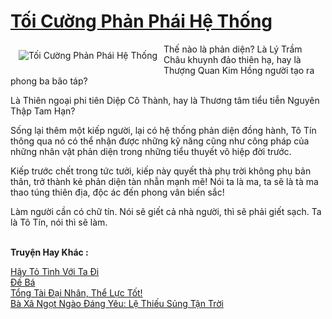 <a href="https://utruyen.com/toi-cuong-phan-phai-he-thong/16829/" title="Tối Cường Phản Phái Hệ Thống"><h1>Tối Cường Phản Phái Hệ Thống</h1></a><div style="display:table"><img align="right" style="float: left; padding: 10px;" src="https://utruyen.com/images/story/200x260/toi-cuong-phan-phai-he-thong.jpg" alt="Tối Cường Phản Phái Hệ Thống">Thế nào là phản diện? Là Lý Trầm Châu khuynh đảo thiên hạ, hay là Thượng Quan Kim Hồng người tạo ra phong ba bão táp?<p></p>Là Thiên ngoại phi tiên Diệp Cô Thành, hay là Thương tâm tiểu tiễn Nguyên Thập Tam Hạn?<p></p>Sống lại thêm một kiếp người, lại có hệ thống phản diện đồng hành, Tô Tín thông qua nó có thể nhận được những kỹ năng cũng như công pháp của những nhân vật phản diện trong những tiểu thuyết võ hiệp đời trước.<p></p>Kiếp trước chết trong tức tưởi, kiếp này quyết thà phụ trời không phụ bản thân, trở thành kẻ phản diện tàn nhẫn mạnh mẽ! Nói ta là ma, ta sẽ là tà ma thao túng thiên địa, độc ác đến phong vân biến sắc!<p></p>Làm người cần có chữ tín. Nói sẽ giết cả nhà người, thì sẽ phải giết sạch. Ta là Tô Tín, nói thì sẽ làm.</div><p><br><b>Truyện Hay Khác :</b></p><a href="https://utruyen.com/hay-to-tinh-voi-ta-di/17095/" alt="Hãy Tỏ Tình Với Ta Đi">Hãy Tỏ Tình Với Ta Đi</a><br/><a href="https://github.com/quanluxury/truyenhot/tree/master/truyenhay/16771/" alt="Đế Bá">Đế Bá</a><br/><a href="https://github.com/quanluxury/truyenhot/tree/master/truyenhay/17391/" alt="Tổng Tài Đại Nhân, Thể Lực Tốt!">Tổng Tài Đại Nhân, Thể Lực Tốt!</a><br/><a href="https://truyenngontinhay.wordpress.com/2019/10/03/ba-xa-ngot-ngao-dang-yeu-le-thieu-sung-tan-troi/" alt="Bà Xã Ngọt Ngào Đáng Yêu: Lệ Thiếu Sủng Tận Trời">Bà Xã Ngọt Ngào Đáng Yêu: Lệ Thiếu Sủng Tận Trời</a><br/>